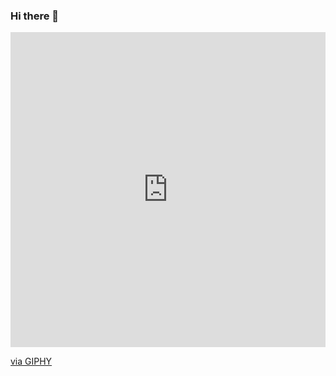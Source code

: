 ### Hi there 👋

<!--
**JessDataNLP/JessDataNLP** is a ✨ _special_ ✨ repository because its `README.md` (this file) appears on your GitHub profile.

Here are some ideas to get you started:

- 🔭 I’m currently working on ...
- 🌱 I’m currently learning ...
- 👯 I’m looking to collaborate on ...
- 🤔 I’m looking for help with ...
- 💬 Ask me about ...
- 📫 How to reach me: ...
- 😄 Pronouns: ...
- ⚡ Fun fact: ...
-->
<div style="width:100%;height:0;padding-bottom:100%;position:relative;"><iframe src="https://giphy.com/embed/QGoxu7KIgMPvKFP3ze" width="100%" height="100%" style="position:absolute" frameBorder="0" class="giphy-embed" allowFullScreen></iframe></div><p><a href="https://giphy.com/stickers/work-typing-from-home-QGoxu7KIgMPvKFP3ze">via GIPHY</a></p>
